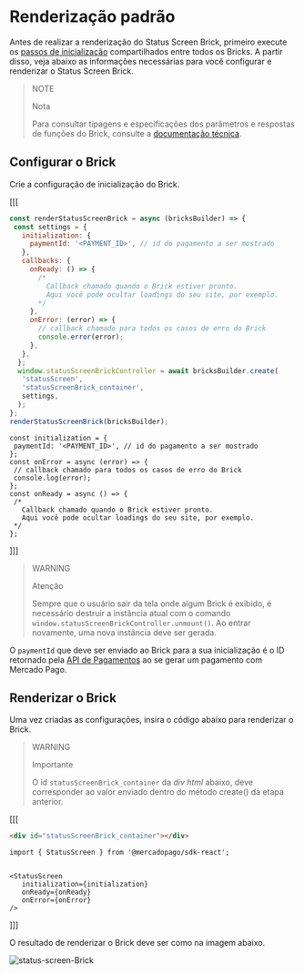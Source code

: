 # Renderização padrão

Antes de realizar a renderização do Status Screen Brick, primeiro execute os [passos de inicialização](/developers/pt/docs/checkout-bricks/common-initialization) compartilhados entre todos os Bricks. A partir disso, veja abaixo as informações necessárias para você configurar e renderizar o Status Screen Brick.

> NOTE
>
> Nota
>
> Para consultar tipagens e especificações dos parâmetros e respostas de funções do Brick, consulte a [documentação técnica](https://github.com/mercadopago/sdk-js/blob/main/API/bricks/status-screen.md).

## Configurar o Brick

Crie a configuração de inicialização do Brick.

[[[
```Javascript
const renderStatusScreenBrick = async (bricksBuilder) => {
 const settings = {
   initialization: {
     paymentId: '<PAYMENT_ID>', // id do pagamento a ser mostrado
   },
   callbacks: {
     onReady: () => {
       /*
         Callback chamado quando o Brick estiver pronto.
         Aqui você pode ocultar loadings do seu site, por exemplo.
       */
     },
     onError: (error) => {
       // callback chamado para todos os casos de erro do Brick
       console.error(error);
     },
   },
  };
  window.statusScreenBrickController = await bricksBuilder.create(
   'statusScreen',
   'statusScreenBrick_container',
   settings,
  );  
};
renderStatusScreenBrick(bricksBuilder);
```
```react-jsx
const initialization = {
 paymentId: '<PAYMENT_ID>', // id do pagamento a ser mostrado
};
const onError = async (error) => {
 // callback chamado para todos os casos de erro do Brick
 console.log(error);
};
const onReady = async () => {
 /*
   Callback chamado quando o Brick estiver pronto.
   Aqui você pode ocultar loadings do seu site, por exemplo.
 */
};
```
]]]

> WARNING
> 
> Atenção
>
> Sempre que o usuário sair da tela onde algum Brick é exibido, é necessário destruir a instância atual com o comando `window.statusScreenBrickController.unmount()`. Ao entrar novamente, uma nova instância deve ser gerada.

O `paymentId` que deve ser enviado ao Brick para a sua inicialização é o ID retornado pela [API de Pagamentos](/developers/pt/reference/payments/_payments/post) ao se gerar um pagamento com Mercado Pago.

## Renderizar o Brick

Uma vez criadas as configurações, insira o código abaixo para renderizar o Brick. 

> WARNING
> 
> Importante
>
> O id `statusScreenBrick_container` da _div html_  abaixo, deve corresponder ao valor enviado dentro do método create() da etapa anterior.

[[[
```html
<div id="statusScreenBrick_container"></div>
```
```react-jsx
import { StatusScreen } from '@mercadopago/sdk-react';


<StatusScreen
   initialization={initialization}
   onReady={onReady}
   onError={onError}
/>
```
]]]

O resultado de renderizar o Brick deve ser como na imagem abaixo.

![status-screen-Brick](checkout-bricks/status-screen-brick-pt.jpg)